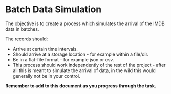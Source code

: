 # Batch Data Simulation
  
The objective is to create a process which simulates the arrival of the IMDB data in batches.
  
The records should:
* Arrive at certain time intervals.
* Should arrive at a storage location - for example within a file/dir.
* Be in a flat-file format - for example json or csv.
* This process should work independently of the rest of the project - after all this is meant to simulate the arrival of data, in the wild this would generally not be in your control.

__Remember to add to this document as you progress through the task.__
